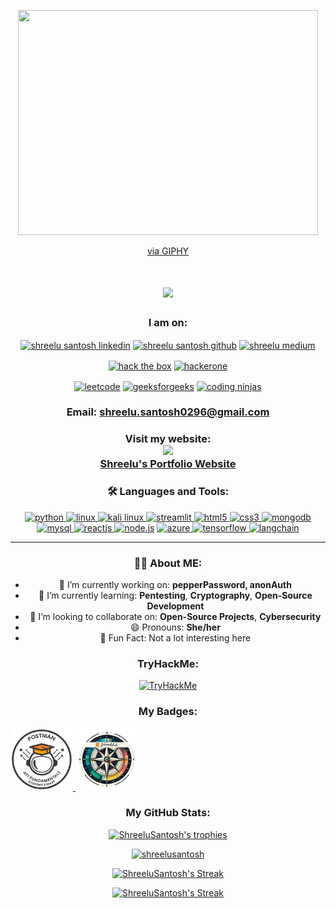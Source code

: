 <p align="center">
<img src="https://media2.giphy.com/media/2IudUHdI075HL02Pkk/200.webp?cid=790b7611k5czcheixb6gtrxnvtvrhtxnjrq2mw2pa81qp2ok&ep=v1_gifs_search&rid=200.webp&ct=g" width="480" height="360"></p>
<p align="center"><a href="https://giphy.com/gifs/pudgypenguins-data-code-coding-2IudUHdI075HL02Pkk">via GIPHY</a></p>

<h1 align="center">
    <img src="https://readme-typing-svg.herokuapp.com/?font=Jetbrains+mono&size=35&center=true&vCenter=true&width=500&height=70&duration=4000&lines=Hey+There!;+I'm+Shreelu!;" />
</h1>

<h3 align="center">I am on:</h3>
<p align="center">
    <a href="https://www.linkedin.com/in/shreelu-santosh/" target="blank"><img align="center" src="https://img.shields.io/badge/Linkedin-0e76a8?style=for-the-badge&logo=Linkedin&logoColor=white" alt="shreelu santosh linkedin" /></a>
    <a href="https://github.com/ShreeluSantosh" target="blank"><img align="center" src="https://img.shields.io/badge/Github-333?style=for-the-badge&logo=Github&logoColor=white" alt="shreelu santosh github" /></a>
    <a href="https://medium.com/@Lun4rC1ph3r"><img align="center" src="https://img.shields.io/badge/Medium-12100E?style=for-the-badge&logo=medium&logoColor=white" alt="shreelu medium" /></a>
    <br>
</p>
<p align="center">
    <a href="" target="blank"><img align="center" src ="https://img.shields.io/badge/HackTheBox-111927?style=for-the-badge&logo=Hack%20The%20Box&logoColor=9FEF00" alt="hack the box" /></a>
    <a href="" target="blank"><img align="center" src="https://img.shields.io/badge/Hackerone-494649?style=for-the-badge&logo=hackerone&logoColor=white" alt="hackerone" /></a>
    <br>
</p>
<p align="center">
    <a href="" target="blank"><img align="center" src="https://img.shields.io/badge/-LeetCode-FFA116?style=for-the-badge&logo=LeetCode&logoColor=black" alt="leetcode" /></a>
    <a href="" target="blank"><img align="center" src="https://img.shields.io/badge/GeeksforGeeks-298D46?style=for-the-badge&logo=geeksforgeeks&logoColor=white" alt="geeksforgeeks" /></a>
    <a href="" target="blank"><img align="center" src="https://img.shields.io/badge/coding%20ninjas-DD6620?style=for-the-badge&logo=codingninjas&logoColor=black" alt="coding ninjas" /></a>
</p>
<h3 align="center">
    Email: <a href="mailto:shreelu.santosh0296@gmail.com"> shreelu.santosh0296@gmail.com </a>
</h3>
<h3 align="center">
    Visit my website: <br>
    <img src="https://readme-typing-svg.herokuapp.com/?font=Righteous&size=35&center=true&vCenter=true&width=500&height=70&duration=4000&lines=Just+Launched!+🚀;" height="40"> <br>
    <a href="https://shreelu-santosh.vercel.app">Shreelu's Portfolio Website</a>
</h3>

<h3 align="center"> 🛠️ Languages and Tools:</h3>

<p align="center"> 
  <a href="https://www.python.org" target="_blank"> <img src="https://img.shields.io/badge/Python-FFD43B?style=for-the-badge&logo=python&logoColor=blue" alt="python"/> </a>
  <a href="https://www.linux.org/" target="_blank"> <img src="https://img.shields.io/badge/Linux-FCC624?style=for-the-badge&logo=linux&logoColor=black" alt="linux"/> </a>
  <a href="https://www.linux.org/" target="_blank"> <img src="https://img.shields.io/badge/Kali_Linux-557C94?style=for-the-badge&logo=kali-linux&logoColor=white" alt="kali linux"/> </a>
  <a href="https://streamlit.io" target="_blank"> <img src="https://img.shields.io/badge/Streamlit-FF4B4B?style=for-the-badge&logo=Streamlit&logoColor=white" alt="streamlit"/> </a>
  <a href="https://www.w3schools.com/html" target="_blank"> <img src="https://img.shields.io/badge/HTML5-E34F26?style=for-the-badge&logo=html5&logoColor=white" alt="html5"/> </a> 
  <a href="https://www.w3schools.com/Css" target="_blank"> <img src="https://img.shields.io/badge/CSS3-1572B6?style=for-the-badge&logo=css3&logoColor=white" alt="css3"/> </a>
  <a href="https://www.mongodb.com/" target="_blank"> <img src="https://img.shields.io/badge/MongoDB-4EA94B?style=for-the-badge&logo=mongodb&logoColor=white" alt="mongodb"/> </a> 
  <a href="https://www.mysql.com/" target="_blank"> <img src="https://img.shields.io/badge/MySQL-005C84?style=for-the-badge&logo=mysql&logoColor=white" alt="mysql"/> </a> 
  <a href="https://reactjs.org/" target="_blank"> <img src="https://img.shields.io/badge/React-20232A?style=for-the-badge&logo=react&logoColor=61DAFB" alt="reactjs"/> </a>
  <a href="https://nodejs.org/" target="_blank"><img src="https://img.shields.io/badge/Node%20js-339933?style=for-the-badge&logo=nodedotjs&logoColor=white" alt="node.js"></a>
  <a href="https://azure.microsoft.com/en-in/" target="_blank"> <img src="https://img.shields.io/badge/microsoft%20azure-0089D6?style=for-the-badge&logo=microsoft-azure&logoColor=white" alt="azure"/> </a>
  <a href="https://www.tensorflow.org" target="_blank"> <img src="https://img.shields.io/badge/TensorFlow-FF6F00?style=for-the-badge&logo=tensorflow&logoColor=white" alt="tensorflow"/> </a>
  <a href="https://www.langchain.com" target="_blank" rel="noreferrer"> <img src="https://avatars.githubusercontent.com/u/126733545?s=200&v=4" alt="langchain" width="40" height="40"/> </a> 
    
<hr>

<h3 align="center">👩‍💻 About ME:</h3>

<ul align="center">
    <li>🔭 I’m currently working on: <b>pepperPassword, anonAuth</b></li>
    <li>🌱 I’m currently learning: <b>Pentesting</b>, <b>Cryptography</b>, <b>Open-Source Development</b></li>
    <li>👯 I’m looking to collaborate on: <b>Open-Source Projects</b>, <b>Cybersecurity</b></li>
    <li>😄 Pronouns: <b>She/her</b></li>
    <li>🎈 Fun Fact: Not a lot interesting here</li>
</ul>

<h3 align="center">TryHackMe:</h3>
<p align="center">
<a href="https://www.tryhackme.com/p/detctshu">
<img src="https://tryhackme-badges.s3.amazonaws.com/Lun4rC1ph3r.png" alt="TryHackMe">
</a>
</p>

<h3 align="center">My Badges:</h3> 
<div style='display:flex; align-items:center;' align='center'>
    <a href="https://gssoc.girlscript.tech/leaderboard">
    <img src="https://raw.githubusercontent.com/girlscript/gssoc-website-new/main/public/badges/postman.png" width="100px" height="100px" />
  <img src="https://github.com/girlscript/gssoc-website-new/blob/main/public/badges/1.png" width="100px" height="100px" /> </a>
</div>

<h3 align="center">My GitHub Stats:</h3> 
<p align="center"> <a href="https://github.com/ryo-ma/github-profile-trophy"><img src="https://github-profile-trophy.vercel.app/?username=shreelusantosh" alt="ShreeluSantosh's trophies" /></a> </p>
<p align="center"> <a href="https://github.com/ryo-ma/github-profile-trophy"><img src="https://github-readme-stats-stp2003.vercel.app/api?username=ShreeluSantosh&show_icons=true&border_radius=7.6" alt="shreelusantosh" /></a> </p>
<p align="center"> <a href="https://git.io/streak-stats"><img src="http://github-readme-streak-stats.herokuapp.com?user=ShreeluSantosh" alt="ShreeluSantosh's Streak" /></a> </p>
<p align="center"> <a href="https://github.com/ShreeluSantosh/github-readme-stats"><img src="https://github-readme-stats-stp2003.vercel.app/api/top-langs/?username=ShreeluSantosh&layout=compact&border_radius=7.6" alt="ShreeluSantosh's Streak" /></a> </p>
